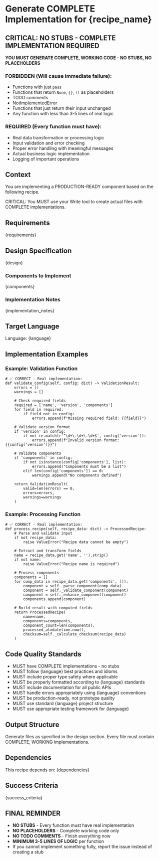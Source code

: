 # Generate COMPLETE Implementation for {recipe_name}

## CRITICAL: NO STUBS - COMPLETE IMPLEMENTATION REQUIRED

**YOU MUST GENERATE COMPLETE, WORKING CODE - NO STUBS, NO PLACEHOLDERS**

### FORBIDDEN (Will cause immediate failure):
- Functions with just `pass`
- Functions that return `None`, `{}`, `[]` as placeholders
- TODO comments
- NotImplementedError
- Functions that just return their input unchanged
- Any function with less than 3-5 lines of real logic

### REQUIRED (Every function must have):
- Real data transformation or processing logic
- Input validation and error checking
- Proper error handling with meaningful messages
- Actual business logic implementation
- Logging of important operations

## Context
You are implementing a PRODUCTION-READY component based on the following recipe.

CRITICAL: You MUST use your Write tool to create actual files with COMPLETE implementations.

## Requirements

{requirements}

## Design Specification

{design}

### Components to Implement

{components}

### Implementation Notes

{implementation_notes}

## Target Language

Language: {language}

## Implementation Examples

### Example: Validation Function
```{language}
# ✅ CORRECT - Real implementation:
def validate_config(self, config: dict) -> ValidationResult:
    errors = []
    warnings = []
    
    # Check required fields
    required = ['name', 'version', 'components']
    for field in required:
        if field not in config:
            errors.append(f"Missing required field: {{field}}")
    
    # Validate version format
    if 'version' in config:
        if not re.match(r'^\d+\.\d+\.\d+$', config['version']):
            errors.append(f"Invalid version format: {{config['version']}}")
    
    # Validate components
    if 'components' in config:
        if not isinstance(config['components'], list):
            errors.append("Components must be a list")
        elif len(config['components']) == 0:
            warnings.append("No components defined")
    
    return ValidationResult(
        valid=len(errors) == 0,
        errors=errors,
        warnings=warnings
    )
```

### Example: Processing Function
```{language}
# ✅ CORRECT - Real implementation:
def process_recipe(self, recipe_data: dict) -> ProcessedRecipe:
    # Parse and validate input
    if not recipe_data:
        raise ValueError("Recipe data cannot be empty")
    
    # Extract and transform fields
    name = recipe_data.get('name', '').strip()
    if not name:
        raise ValueError("Recipe name is required")
    
    # Process components
    components = []
    for comp_data in recipe_data.get('components', []):
        component = self._parse_component(comp_data)
        component = self._validate_component(component)
        component = self._enhance_component(component)
        components.append(component)
    
    # Build result with computed fields
    return ProcessedRecipe(
        name=name,
        components=components,
        component_count=len(components),
        processed_at=datetime.now(),
        checksum=self._calculate_checksum(recipe_data)
    )
```

## Code Quality Standards

- MUST have COMPLETE implementations - no stubs
- MUST follow {language} best practices and idioms
- MUST include proper type safety where applicable
- MUST be properly formatted according to {language} standards
- MUST include documentation for all public APIs
- MUST handle errors appropriately using {language} conventions
- MUST be production-ready, not prototype quality
- MUST use standard {language} project structure
- MUST use appropriate testing framework for {language}

## Output Structure

Generate files as specified in the design section.
Every file must contain COMPLETE, WORKING implementations.

## Dependencies

This recipe depends on: {dependencies}

## Success Criteria

{success_criteria}

## FINAL REMINDER

- **NO STUBS** - Every function must have real implementation
- **NO PLACEHOLDERS** - Complete working code only
- **NO TODO COMMENTS** - Finish everything now
- **MINIMUM 3-5 LINES OF LOGIC** per function
- If you cannot implement something fully, report the issue instead of creating a stub